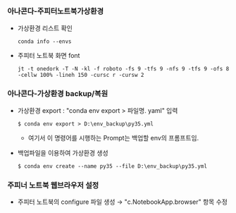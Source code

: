 # 

### 아나콘다-주피터노트북가상환경
* 가상환경 리스트 확인  

    ```  
    conda info --envs  
    ```  
  
* 주피터 노트북 화면 font  

    ```  
    jt -t onedork -T -N -kl -f roboto -fs 9 -tfs 9 -nfs 9 -tfs 9 -ofs 8 -cellw 100% -lineh 150 -cursc r -cursw 2
    ```  
 
 
 ### 아나콘다-가상환경 backup/복원
 - 가상환경 export
   : "conda env export > 파일명. yaml" 입력  
 
    ```  
    $ conda env export > D:\env_backup\py35.yml  
    ```  
   - 여기서 이 명령어를 시행하는 Prompt는 백업할 env의 프롬프트임.  
 
- 백업파일을 이용하여 가상환경 생성

    ```  
    $ conda env create --name py35 --file D:\env_backup\py35.yml  
    ```  


### 주피너 노트북 웹브라우저 설정
- 주피터 노트북의 configure 파일 생성 → "c.NotebookApp.browser" 항목 수정


